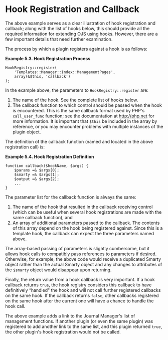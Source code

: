 # Hook Registration and Callback

The above example serves as a clear illustration of hook registration and callback; along with the list of hooks below, this should provide all the required information for extending OJS using hooks. However, there are a few important details that need further examination.

The process by which a plugin registers against a hook is as follows:

**Example 5.3. Hook Registration Process**

````
HookRegistry::register(
    'Templates::Manager::Index::ManagementPages',
    array(&$this, 'callback')
);
````

In the example above, the parameters to `HookRegistry::register` are:

1. The name of the hook. See the complete list of hooks below.
2. The callback function to which control should be passed when the hook is encountered. This is the same callback format used by PHP's `call_user_func` function; see the documentation at http://php.net for more information. It is important that `$this` be included in the array by reference, or you may encounter problems with multiple instances of the plugin object.

The definition of the callback function (named and located in the above registration call) is:

**Example 5.4. Hook Registration Definition**

````
function callback($hookName, $args) { 
    $params =& $args[0]; 
    $smarty =& $args[1]; 
    $output =& $args[2]; 
    ... 
} 
````

The parameter list for the callback function is always the same:

1. The name of the hook that resulted in the callback receiving control (which can be useful when several hook registrations are made with the same callback function), and
2. An array of additional parameters passed to the callback. The contents of this array depend on the hook being registered against. Since this is a template hook, the callback can expect the three parameters named above.

The array-based passing of parameters is slightly cumbersome, but it allows hook calls to compatibly pass references to parameters if desired. Otherwise, for example, the above code would receive a duplicated Smarty object rather than the actual Smarty object and any changes to attributes of the `$smarty` object would disappear upon returning.

Finally, the return value from a hook callback is very important. If a hook callback returns `true`, the hook registry considers this callback to have definitively “handled" the hook and will not call further registered callbacks on the same hook. If the callback returns `false`, other callbacks registered on the same hook after the current one will have a chance to handle the hook call.

The above example adds a link to the Journal Manager's list of management functions. If another plugin (or even the same plugin) was registered to add another link to the same list, and this plugin returned `true`, the other plugin's hook registration would not be called.